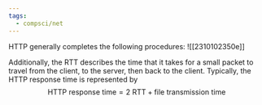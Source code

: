 ```yaml
---
tags:
  - compsci/net
---
```

HTTP generally completes the following procedures:
![[2310102350e]]



Additionally, the RTT describes the time that it takes for a small packet to travel from the client, to the server, then back to the client. Typically, the HTTP response time is represented by $$\text{HTTP response time}= 2\text{ RTT} + \text{file transmission time}$$